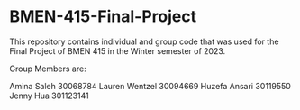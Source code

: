 # BMEN-415-Final-Project

This repository contains individual and group code that was used for the Final Project of BMEN 415 in the Winter semester of 2023. 

Group Members are:

Amina Saleh 30068784
Lauren Wentzel 30094669
Huzefa Ansari 30119550
Jenny Hua 301123141
